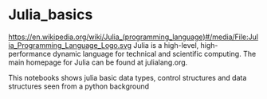 # Julia_basics
https://en.wikipedia.org/wiki/Julia_(programming_language)#/media/File:Julia_Programming_Language_Logo.svg
Julia is a high-level, high-performance dynamic language for technical and scientific computing. The main homepage for Julia can be found at julialang.org.

This notebooks shows julia basic data types, control structures and data structures seen from a python background

